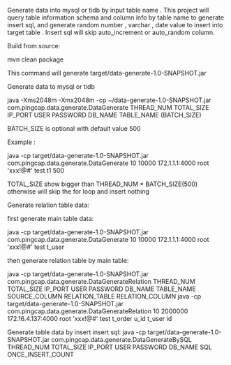 Generate data into mysql or tidb by input table name .
This project will query table information schema and column info by table name to generate insert sql, and generate random number , varchar , date value to insert into target table . Insert sql will skip auto_increment or auto_random column.


Build from source:

mvn clean package

This command will generate target/data-generate-1.0-SNAPSHOT.jar


Generate data to mysql or tidb

java -Xms2048m -Xmx2048m -cp ~/data-generate-1.0-SNAPSHOT.jar com.pingcap.data.generate.DataGenerate THREAD_NUM TOTAL_SIZE  IP_PORT USER PASSWORD  DB_NAME TABLE_NAME (BATCH_SIZE)

BATCH_SIZE is  optional with default value 500 

Example :

java -cp target/data-generate-1.0-SNAPSHOT.jar com.pingcap.data.generate.DataGenerate 10 10000 172.1.1.1:4000 root 'xxx!@#' test t1 500

TOTAL_SIZE show bigger than THREAD_NUM * BATCH_SIZE(500) otherwise will skip the for loop and insert nothing 


Generate relation table data:

first generate main table data:

java -cp target/data-generate-1.0-SNAPSHOT.jar com.pingcap.data.generate.DataGenerate 10 10000 172.1.1.1:4000 root 'xxx!@#' test t_user

then generate relation table by main table:

java -cp target/data-generate-1.0-SNAPSHOT.jar com.pingcap.data.generate.DataGenerateRelation THREAD_NUM TOTAL_SIZE  IP_PORT USER PASSWORD  DB_NAME TABLE_NAME SOURCE_COLUMN RELATION_TABLE RELATION_COLUMN
java -cp target/data-generate-1.0-SNAPSHOT.jar com.pingcap.data.generate.DataGenerateRelation 10 2000000 172.16.4.137:4000 root 'xxx!@#' test t_order u_id t_user id


Generate table data by insert insert sql:
java -cp target/data-generate-1.0-SNAPSHOT.jar com.pingcap.data.generate.DataGenerateBySQL THREAD_NUM TOTAL_SIZE  IP_PORT USER PASSWORD  DB_NAME SQL ONCE_INSERT_COUNT


